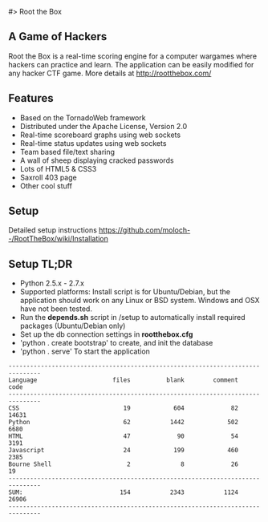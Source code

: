 #> Root the Box

A Game of Hackers
-------------------
Root the Box is a real-time scoring engine for a computer wargames where hackers can practice and learn. 
The application can be easily modified for any hacker CTF game.  More details at http://rootthebox.com/

Features
-------------------
* Based on the TornadoWeb framework
* Distributed under the Apache License, Version 2.0
* Real-time scoreboard graphs using web sockets
* Real-time status updates using web sockets
* Team based file/text sharing
* A wall of sheep displaying cracked passwords
* Lots of HTML5 & CSS3
* Saxroll 403 page
* Other cool stuff

Setup
-------------------
Detailed setup instructions https://github.com/moloch--/RootTheBox/wiki/Installation

Setup TL;DR
-------------------
* Python 2.5.x - 2.7.x
* Supported platforms: Install script is for Ubuntu/Debian, but the application should work on any Linux or BSD system.  Windows and OSX have not been tested.
* Run the __depends.sh__ script in /setup to automatically install required packages (Ubuntu/Debian only)
* Set up the db connection settings in __rootthebox.cfg__
* 'python . create bootstrap' to create, and init the database
* 'python . serve' To start the application

```
-------------------------------------------------------------------------------
Language                     files          blank        comment           code
-------------------------------------------------------------------------------
CSS                             19            604             82          14631
Python                          62           1442            502           6680
HTML                            47             90             54           3191
Javascript                      24            199            460           2385
Bourne Shell                     2              8             26             19
-------------------------------------------------------------------------------
SUM:                           154           2343           1124          26906
-------------------------------------------------------------------------------
```
